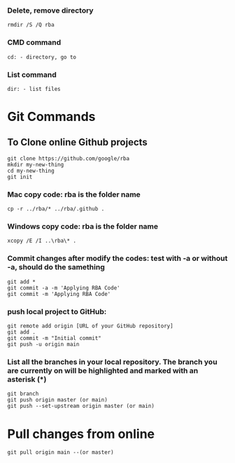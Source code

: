 ### Delete, remove directory
``` shell
rmdir /S /Q rba
```

### CMD command
``` shell
cd: - directory, go to
```

### List command
``` shell
dir: - list files
```

# Git Commands

## To Clone online Github projects
``` shell
git clone https://github.com/google/rba
mkdir my-new-thing
cd my-new-thing
git init
```

### Mac copy code: rba is the folder name
``` shell
cp -r ../rba/* ../rba/.github .
```
### Windows copy code: rba is the folder name
``` shell
xcopy /E /I ..\rba\* .
```
### Commit changes after modify the codes: test with -a or without -a, should do the samething
``` shell
git add *
git commit -a -m 'Applying RBA Code'
git commit -m 'Applying RBA Code'
```




### push local project to GitHub:
``` shell
git remote add origin [URL of your GitHub repository]
git add .
git commit -m "Initial commit"
git push -u origin main
```

### List all the branches in your local repository. The branch you are currently on will be highlighted and marked with an asterisk (*)
``` shell
git branch
git push origin master (or main)
git push --set-upstream origin master (or main)
```

# Pull changes from online
``` shell
git pull origin main --(or master)
```
